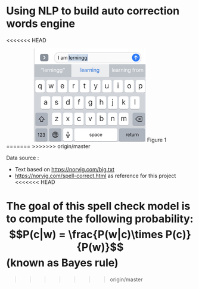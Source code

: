 # Using NLP to build auto correction words engine
<<<<<<< HEAD
<div style="width:image width px; font-size:100%; text-align:center;"><img src='auto-correct.png' alt="alternate text" width="width" height="height" style="width:300px;height:250px;" /> Figure 1 </div>
=======
>>>>>>> origin/master

Data source :
- Text based on https://norvig.com/big.txt
- https://norvig.com/spell-correct.html as reference for this project
<<<<<<< HEAD

The goal of this spell check model is to compute the following probability: $$P(c|w) = \frac{P(w|c)\times P(c)}{P(w)}$$ (known as Bayes rule)
=======
>>>>>>> origin/master
